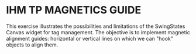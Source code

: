 # IHM TP MAGNETICS GUIDE

This exercise illustrates the possibilities and limitations of the SwingStates Canvas widget for tag management. The objective is to implement magnetic alignment guides: horizontal or vertical lines on which we can "hook" objects to align them.